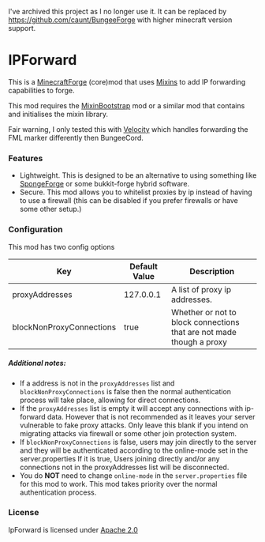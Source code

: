 I've archived this project as I no longer use it. 
It can be replaced by https://github.com/caunt/BungeeForge with higher minecraft version support.

# IPForward
This is a [MinecraftForge](https://minecraftforge.net) (core)mod that uses [Mixins](https://github.com/SpongePowered/Mixin) to add IP forwarding capabilities to forge.

This mod requires the [MixinBootstrap](https://github.com/LXGaming/MixinBootstrap) mod or a similar mod that contains and initialises the mixin library.

Fair warning, I only tested this with [Velocity](https://www.velocitypowered.com/) which handles forwarding the FML marker differently then BungeeCord. 

### Features
- Lightweight. This is designed to be an alternative to using something like [SpongeForge](https://www.spongepowered.org/) or some bukkit-forge hybrid software. 
- Secure. This mod allows you to whitelist proxies by ip instead of having to use a firewall (this can be disabled if you prefer firewalls or have some other setup.)


### Configuration
This mod has two config options

| Key | Default Value | Description |
| --- | --- | --- |
| proxyAddresses | 127.0.0.1 | A list of proxy ip addresses. |
| blockNonProxyConnections | true | Whether or not to block connections that are not made though a proxy |

##### Additional notes:
- If a address is not in the `proxyAddresses` list and `blockNonProxyConnections` is false then the normal authentication process will take place, allowing for direct connections.
- If the `proxyAddresses` list is empty it will accept any connections with ip-forward data. However that is not recommended as it leaves your server vulnerable to fake proxy attacks. Only leave this blank if you intend on migrating attacks via firewall or some other join protection system.
- If `blockNonProxyConnections` is false, users may join directly to the server and they will be authenticated according to the online-mode set in the server.properties If it is true, Users joining directly and/or any connections not in the proxyAddresses list will be disconnected.
- You do **NOT** need to change `online-mode` in the `server.properties` file for this mod to work. This mod takes priority over the normal authentication process.

### License 
IpForward is licensed under [Apache 2.0](https://www.apache.org/licenses/LICENSE-2.0)
